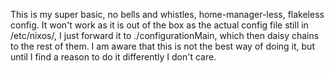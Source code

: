 This is my super basic, no bells and whistles, home-manager-less, flakeless config. It won't work as it is out of the box as the actual config file still in /etc/nixos/, I just forward it to ./configurationMain, which then daisy chains to the rest of them. I am aware that this is not the best way of doing it, but until I find a reason to do it differently I don't care.
